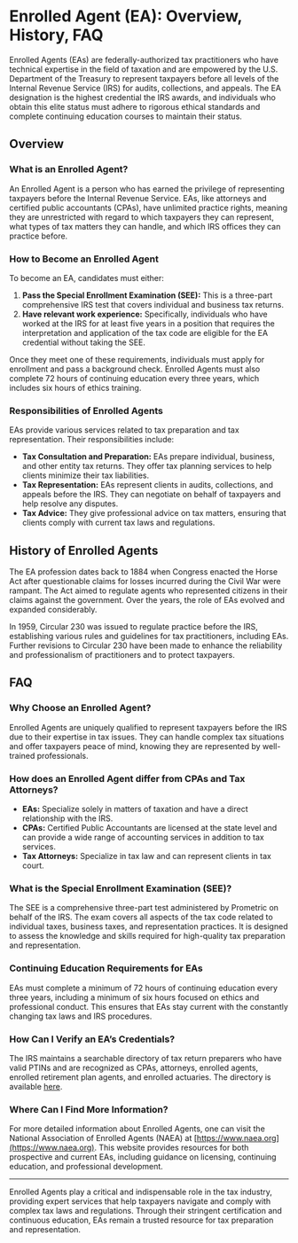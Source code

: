 # Enrolled Agent (EA): Overview, History, FAQ

Enrolled Agents (EAs) are federally-authorized tax practitioners who have technical expertise in the field of taxation and are empowered by the U.S. Department of the Treasury to represent taxpayers before all levels of the Internal Revenue Service (IRS) for audits, collections, and appeals. The EA designation is the highest credential the IRS awards, and individuals who obtain this elite status must adhere to rigorous ethical standards and complete continuing education courses to maintain their status.

## Overview

### What is an Enrolled Agent?

An Enrolled Agent is a person who has earned the privilege of representing taxpayers before the Internal Revenue Service. EAs, like attorneys and certified public accountants (CPAs), have unlimited practice rights, meaning they are unrestricted with regard to which taxpayers they can represent, what types of tax matters they can handle, and which IRS offices they can practice before.

### How to Become an Enrolled Agent

To become an EA, candidates must either:

1. **Pass the Special Enrollment Examination (SEE):** This is a three-part comprehensive IRS test that covers individual and business tax returns. 
2. **Have relevant work experience:** Specifically, individuals who have worked at the IRS for at least five years in a position that requires the interpretation and application of the tax code are eligible for the EA credential without taking the SEE.

Once they meet one of these requirements, individuals must apply for enrollment and pass a background check. Enrolled Agents must also complete 72 hours of continuing education every three years, which includes six hours of ethics training.

### Responsibilities of Enrolled Agents

EAs provide various services related to tax preparation and tax representation. Their responsibilities include:

- **Tax Consultation and Preparation:** EAs prepare individual, business, and other entity tax returns. They offer tax planning services to help clients minimize their tax liabilities.
- **Tax Representation:** EAs represent clients in audits, collections, and appeals before the IRS. They can negotiate on behalf of taxpayers and help resolve any disputes.
- **Tax Advice:** They give professional advice on tax matters, ensuring that clients comply with current tax laws and regulations.

## History of Enrolled Agents

The EA profession dates back to 1884 when Congress enacted the Horse Act after questionable claims for losses incurred during the Civil War were rampant. The Act aimed to regulate agents who represented citizens in their claims against the government. Over the years, the role of EAs evolved and expanded considerably.

In 1959, Circular 230 was issued to regulate practice before the IRS, establishing various rules and guidelines for tax practitioners, including EAs. Further revisions to Circular 230 have been made to enhance the reliability and professionalism of practitioners and to protect taxpayers.

## FAQ

### Why Choose an Enrolled Agent?

Enrolled Agents are uniquely qualified to represent taxpayers before the IRS due to their expertise in tax issues. They can handle complex tax situations and offer taxpayers peace of mind, knowing they are represented by well-trained professionals.

### How does an Enrolled Agent differ from CPAs and Tax Attorneys?

- **EAs:** Specialize solely in matters of taxation and have a direct relationship with the IRS.
- **CPAs:** Certified Public Accountants are licensed at the state level and can provide a wide range of accounting services in addition to tax services.
- **Tax Attorneys:** Specialize in tax law and can represent clients in tax court.

### What is the Special Enrollment Examination (SEE)?

The SEE is a comprehensive three-part test administered by Prometric on behalf of the IRS. The exam covers all aspects of the tax code related to individual taxes, business taxes, and representation practices. It is designed to assess the knowledge and skills required for high-quality tax preparation and representation.

### Continuing Education Requirements for EAs

EAs must complete a minimum of 72 hours of continuing education every three years, including a minimum of six hours focused on ethics and professional conduct. This ensures that EAs stay current with the constantly changing tax laws and IRS procedures.

### How Can I Verify an EA’s Credentials?

The IRS maintains a searchable directory of tax return preparers who have valid PTINs and are recognized as CPAs, attorneys, enrolled agents, enrolled retirement plan agents, and enrolled actuaries. The directory is available [here](https://irs.treasury.gov/rpo/rpo.jsf).

### Where Can I Find More Information?

For more detailed information about Enrolled Agents, one can visit the National Association of Enrolled Agents (NAEA) at [https://www.naea.org](https://www.naea.org). This website provides resources for both prospective and current EAs, including guidance on licensing, continuing education, and professional development.

---

Enrolled Agents play a critical and indispensable role in the tax industry, providing expert services that help taxpayers navigate and comply with complex tax laws and regulations. Through their stringent certification and continuous education, EAs remain a trusted resource for tax preparation and representation.